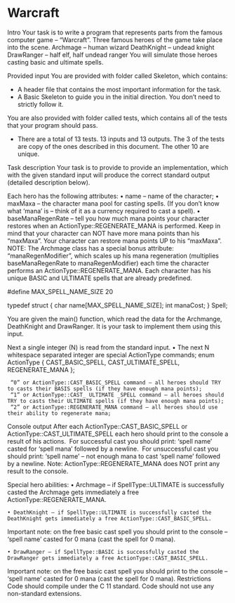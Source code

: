 # Warcraft

Intro
Your task is to write a program that represents parts from the famous computer game – “Warcraft”.
Three famous heroes of the game take place into the scene.
Archmage – human wizard
DeathKnight – undead knight
DrawRanger – half elf, half undead ranger
You will simulate those heroes casting basic and ultimate spells.


Provided input
You are provided with folder called Skeleton, which contains:
- A header file that contains the most important information for the task.
- A Basic Skeleton to guide you in the initial direction. You don’t need to strictly follow it.

You are also provided with folder called tests, which contains all of the tests that your program should pass.
- There are a total of 13 tests. 13 inputs and 13 outputs. The 3 of the tests are copy of the ones described in this document. The other 10 are unique.


Task description
Your task is to provide to provide an implementation, which with the given standard input will produce the correct standard output (detailed description below).

Each hero has the following attributes:
    • name – name of the character;
    • maxMaxa – the character mana pool for casting spells. (If you don’t know what ‘mana’ is – think of it as a currency required to cast a spell).
    • baseManaRegenRate – tell you how much mana points your character restores when an ActionType::REGENERATE_MANA is performed. Keep in mind that your character can NOT have more mana points than his “maxMaxa”. Your character can restore mana points UP to his “maxMaxa”.
NOTE: The Archmage class has a special bonus attribute: “manaRegenModifier”, which scales up his mana regeneration (multiplies baseManaRegenRate to manaRegenModifier) each time the character performs an ActionType::REGENERATE_MANA.
Each character has his unique BASIC and ULTIMATE spells that are already predefined.

#define MAX_SPELL_NAME_SIZE 20

typedef struct {
  char name[MAX_SPELL_NAME_SIZE];
  int manaCost;
} Spell;

You are given the main() function, which read the data for the Archmange, DeathKnight and DrawRanger. It is your task to implement them using this input.
 
Next a single integer (N) is read from the standard input.
    • The next N whitespace separated integer are special ActionType commands;
enum ActionType {
  CAST_BASIC_SPELL, CAST_ULTIMATE_SPELL, REGENERATE_MANA
};

    ​ “0” or ActionType::CAST_BASIC_SPELL command – all heroes should TRY to casts their BASIS spells (if they have enough mana points);
    ​ “1” or ActionType::CAST_ ULTIMATE _SPELL command – all heroes should TRY to casts their ULTIMATE spells (if they have enough mana points);
    ​ “2” or ActionType::REGENERATE_MANA command – all heroes should use their ability to regenerate mana;

Console output
After each ActionType::CAST_BASIC_SPELL or ActionType::CAST_ULTIMATE_SPELL each hero should print to the console a result of his actions.
    ​ For successful cast you should print: ‘spell name’ casted for ‘spell mana’ followed by a newline.
    ​ For unsuccessful cast you should print: ‘spell name’ – not enough mana to cast ‘spell name’ followed by a newline. 
Note: ActionType::REGENERATE_MANA does NOT print any result to the console.

Special hero abilities:
    • Archmage – if SpellType::ULTIMATE is successfully casted the Archmage gets immediately a free ActionType::REGENERATE_MANA.

    • DeathKnight – if SpellType::ULTIMATE is successfully casted the DeathKnight gets immediately a free ActionType::CAST_BASIC_SPELL. 
Important note: on the free basic cast spell you should print to the console – ‘spell name’ casted for 0 mana (cast the spell for 0 mana).

    • DrawRanger – if SpellType::BASIC is successfully casted the DrawRanger gets immediately a free ActionType::CAST_BASIC_SPELL. 
Important note: on the free basic cast spell you should print to the console – ‘spell name’ casted for 0 mana (cast the spell for 0 mana).
    ​ 
Restrictions
Code should compile under the C 11 standard.
Code should not use any non-standard extensions.

